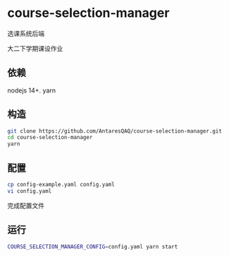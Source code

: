 # course-selection-manager

选课系统后端

大二下学期课设作业

## 依赖
nodejs 14+. 
yarn

## 构造
```bash
git clone https://github.com/AntaresQAQ/course-selection-manager.git
cd course-selection-manager
yarn
```
## 配置
```bash
cp config-example.yaml config.yaml
vi config.yaml
```
完成配置文件

## 运行
```bash
COURSE_SELECTION_MANAGER_CONFIG=config.yaml yarn start
```
